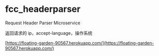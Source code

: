 # fcc_headerparser
Request Header Parser Microservice



返回请求的 ip，accept-language，操作系统


[https://floating-garden-90567.herokuapp.com/](https://floating-garden-90567.herokuapp.com/)